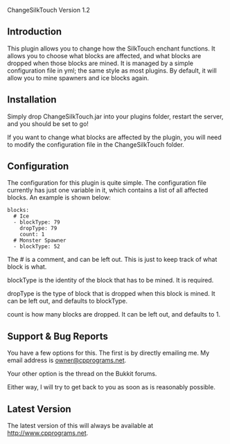 ChangeSilkTouch 
Version 1.2

Introduction
------------

This plugin allows you to change how the SilkTouch enchant functions. It allows
you to choose what blocks are affected, and what blocks are dropped when those
blocks are mined. It is managed by a simple configuration file in yml; the 
same style as most plugins. By default, it will allow you to mine spawners and
ice blocks again.


Installation
------------

Simply drop ChangeSilkTouch.jar into your plugins folder, restart the server, 
and you should be set to go!

If you want to change what blocks are affected by the plugin, you will need to 
modify the configuration file in the ChangeSilkTouch folder. 


Configuration
-------------

The configuration for this plugin is quite simple. The configuration file
currently has just one variable in it, which contains a list of all affected 
blocks. An example is shown below: 

```
blocks:
  # Ice 
  - blockType: 79
    dropType: 79
    count: 1
  # Monster Spawner
  - blockType: 52
```

The # is a comment, and can be left out. This is just to keep track of what 
block is what.

blockType is the identity of the block that has to be mined. It is required.

dropType is the type of block that is dropped when this block is mined. It can
be left out, and defaults to blockType.

count is how many blocks are dropped. It can be left out, and defaults to 1.


Support & Bug Reports
---------------------

You have a few options for this. The first is by directly emailing me. My email address is owner@cpprograms.net. 

Your other option is the thread on the Bukkit forums.

Either way, I will try to get back to you as soon as is reasonably possible.


Latest Version
--------------

The latest version of this will always be available at http://www.cpprograms.net.
